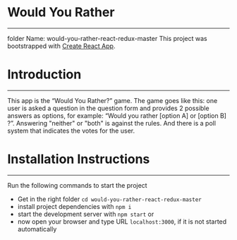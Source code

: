 # Would You Rather
------------------
folder Name: would-you-rather-react-redux-master
This project was bootstrapped with [Create React App](https://github.com/facebookincubator/create-react-app).

# Introduction
--------------
This app is the “Would You Rather?” game. The game goes like this:
one user is asked a question in the question form and provides 2 possible answers as options, for example: “Would you rather [option A] or [option B] ?”. 
Answering "neither" or "both" is against the rules. And there is a poll system that indicates the votes for the user.

# Installation Instructions
---------------------------

Run the following commands to start the project

* Get in the right folder `cd would-you-rather-react-redux-master`
* install project dependencies with `npm i`
* start the development server with `npm start` or 
* now open your browser and type URL `localhost:3000`, if it is not started automatically

